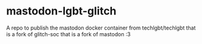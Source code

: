 # mastodon-lgbt-glitch
A repo to publish the mastodon docker container from techlgbt/techlgbt that is a fork of glitch-soc that is a fork of mastodon :3
